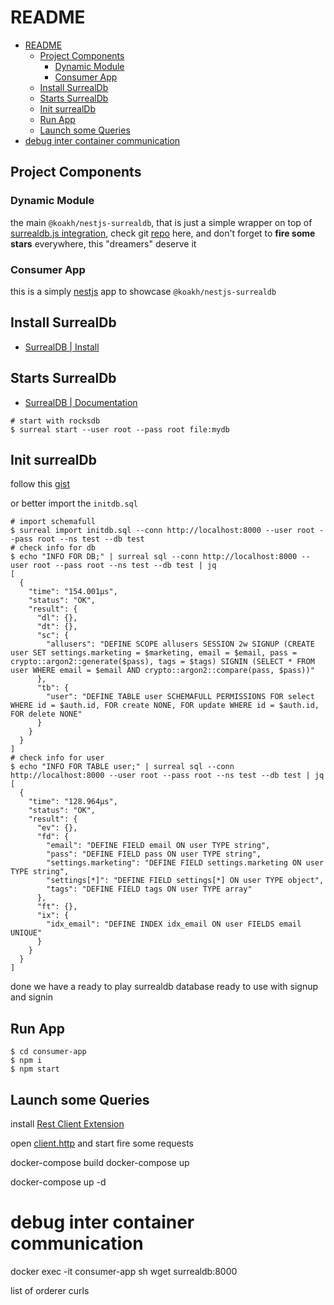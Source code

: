 # README

- [README](#readme)
  - [Project Components](#project-components)
    - [Dynamic Module](#dynamic-module)
    - [Consumer App](#consumer-app)
  - [Install SurrealDb](#install-surrealdb)
  - [Starts SurrealDb](#starts-surrealdb)
  - [Init surrealDb](#init-surrealdb)
  - [Run App](#run-app)
  - [Launch some Queries](#launch-some-queries)
- [debug inter container communication](#debug-inter-container-communication)

## Project Components

### Dynamic Module

the main `@koakh/nestjs-surrealdb`, that is just a simple wrapper on top of [surrealdb.js integration](https://surrealdb.com/docs/integration/libraries/nodejs), check git [repo](https://github.com/surrealdb/surrealdb.js) here, and don't forget to **fire some stars** everywhere, this "dreamers" deserve it
### Consumer App

this is a simply [nestjs](https://nestjs.com/) app to showcase `@koakh/nestjs-surrealdb`

## Install SurrealDb

- [SurrealDB | Install](https://surrealdb.com/install)

## Starts SurrealDb

- [SurrealDB | Documentation](https://surrealdb.com/docs/start/starting-surrealdb)

```shell
# start with rocksdb
$ surreal start --user root --pass root file:mydb
```

## Init surrealDb

follow this [gist](https://gist.github.com/koakh/fbbc37cde630bedcf57acfd4d6a6956b)

or better import the `initdb.sql` 

```shell
# import schemafull
$ surreal import initdb.sql --conn http://localhost:8000 --user root --pass root --ns test --db test
# check info for db
$ echo "INFO FOR DB;" | surreal sql --conn http://localhost:8000 --user root --pass root --ns test --db test | jq
[
  {
    "time": "154.001µs",
    "status": "OK",
    "result": {
      "dl": {},
      "dt": {},
      "sc": {
        "allusers": "DEFINE SCOPE allusers SESSION 2w SIGNUP (CREATE user SET settings.marketing = $marketing, email = $email, pass = crypto::argon2::generate($pass), tags = $tags) SIGNIN (SELECT * FROM user WHERE email = $email AND crypto::argon2::compare(pass, $pass))"
      },
      "tb": {
        "user": "DEFINE TABLE user SCHEMAFULL PERMISSIONS FOR select WHERE id = $auth.id, FOR create NONE, FOR update WHERE id = $auth.id, FOR delete NONE"
      }
    }
  }
]
# check info for user
$ echo "INFO FOR TABLE user;" | surreal sql --conn http://localhost:8000 --user root --pass root --ns test --db test | jq
[
  {
    "time": "128.964µs",
    "status": "OK",
    "result": {
      "ev": {},
      "fd": {
        "email": "DEFINE FIELD email ON user TYPE string",
        "pass": "DEFINE FIELD pass ON user TYPE string",
        "settings.marketing": "DEFINE FIELD settings.marketing ON user TYPE string",
        "settings[*]": "DEFINE FIELD settings[*] ON user TYPE object",
        "tags": "DEFINE FIELD tags ON user TYPE array"
      },
      "ft": {},
      "ix": {
        "idx_email": "DEFINE INDEX idx_email ON user FIELDS email UNIQUE"
      }
    }
  }
]
```

done we have a ready to play surrealdb database ready to use with signup and signin

## Run App

```shell
$ cd consumer-app
$ npm i
$ npm start
```

## Launch some Queries

install [Rest Client Extension](https://marketplace.visualstudio.com/items?itemName=humao.rest-client)

open [client.http](client.http) and start fire some requests


docker-compose build
docker-compose up

docker-compose up -d

# debug inter container communication
docker exec -it consumer-app sh
wget surrealdb:8000



list of orderer curls

